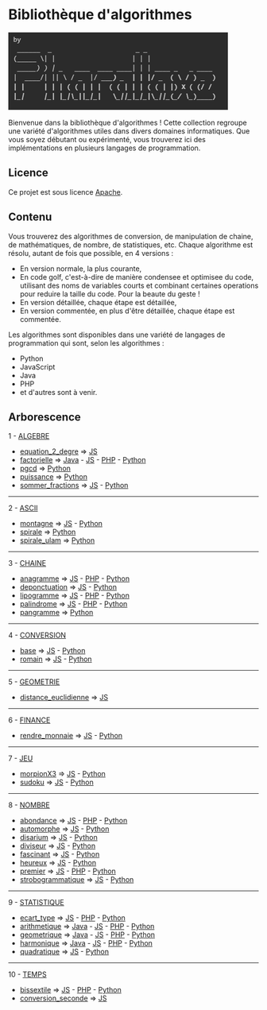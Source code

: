 # Bibliothèque d'algorithmes

![Illustration de l'auteur](./img/pharallaxe.png)


Bienvenue dans la bibliothèque d'algorithmes ! Cette collection regroupe une variété d'algorithmes utiles dans divers domaines informatiques. Que vous soyez débutant ou expérimenté, vous trouverez ici des implémentations en plusieurs langages de programmation.

## Licence
Ce projet est sous licence [Apache](./LICENSE).


## Contenu

Vous trouverez des algorithmes de conversion, de manipulation de chaine, de mathématiques, de nombre, de statistiques, etc.
Chaque algorithme est résolu, autant de fois que possible, en 4 versions :
* En version normale, la plus courante,
* En code golf, c'est-à-dire de manière condensee et optimisee du code, utilisant des noms de variables courts et combinant certaines operations pour reduire la taille du code. Pour la beaute du geste !
* En version détaillée, chaque étape est détaillée,
* En version commentée, en plus d'être détaillée, chaque étape est commentée.

Les algorithmes sont disponibles dans une variété de langages de programmation qui sont, selon les algorithmes :

- Python
- JavaScript
- Java
- PHP
- et d'autres sont à venir.

## Arborescence

1 - [ALGEBRE](algebre)
  * [equation_2_degre](algebre/equation_2_degre) => [JS](algebre/equation_2_degre/equation_2_degre.js)
  * [factorielle](algebre/factorielle) => [Java](algebre/factorielle/Factorielle.java) - [JS](algebre/factorielle/factorielle.js) - [PHP](algebre/factorielle/factorielle.php) - [Python](algebre/factorielle/factorielle.py)
  * [pgcd](algebre/pgcd) => [Python](algebre/pgcd/pgcd.py)
  * [puissance](algebre/puissance) => [Python](algebre/puissance/puissance.py)
  * [sommer_fractions](algebre/sommer_fractions) => [JS](algebre/sommer_fractions/sommer_fractions.js) - [Python](algebre/sommer_fractions/sommer_fractions.py)

---

2 - [ASCII](ascii)
* [montagne](ascii/montagne) => [JS](ascii/montagne/montagne.js) - [Python](ascii/montagne/montagne.py)
* [spirale](ascii/spirale) => [Python](ascii/spirale/spirale.py)
* [spirale_ulam](ascii/spirale_ulam) => [Python](ascii/spirale_ulam/spirale_ulam.py)

---

3 - [CHAINE](chaines)
* [anagramme](chaines/anagramme) => [JS](chaines/anagramme/anagramme.js) - [PHP](chaines/anagramme/anagramme.php) - [Python](chaines/anagramme/anagramme.py)
* [deponctuation](chaines/deponctuation) => [JS](chaines/deponctuation/deponctuation.js) - [Python](chaines/deponctuation/deponctuation.py)
* [lipogramme](chaines/lipogramme) => [JS](chaines/lipogramme/lipogramme.js) - [PHP](chaines/lipogramme/lipogramme.php) - [Python](chaines/lipogramme/lipogramme.py)
* [palindrome](chaines/palindrome) => [JS](chaines/palindrome/palindrome.js) - [PHP](chaines/palindrome/palindrome.php) - [Python](chaines/palindrome/palindrome.py)
* [pangramme](chaines/pangramme) => [Python](chaines/pangramme/pangramme.py)

---

4 - [CONVERSION](conversion)
* [base](conversion/base) => [JS](conversion/base/base.js) - [Python](conversion/base/base.py)
* [romain](conversion/romain) => [JS](conversion/romain/romain.js) - [Python](conversion/romain/romain.py)

---

5 - [GEOMETRIE](geometrie)
* [distance_euclidienne](geometrie/distance_euclidienne) => [JS](geometrie/distance_euclidienne/distance_euclidienne.js)

---

6 - [FINANCE](finance) 
* [rendre_monnaie](finance/rendre_monnaie) => [JS](finance/rendre_monnaie/rendre_monnaie.js) - [Python](finance/rendre_monnaie/rendre_monnaie.py)

---

7 - [JEU](jeu)
* [morpionX3](jeu/morpionX3) => [JS](jeu/morpionX3/morpionX3.js) - [Python](jeu/morpionX3/morpionX3.py)
* [sudoku](jeu/sudoku) => [JS](jeu/sudoku/sudoku.js) - [Python](jeu/sudoku/sudoku.py)

---

8 - [NOMBRE](nombre)
* [abondance](nombre/abondance) => [JS](nombre/abondance/abondance.js) - [PHP](nombre/abondance/abondance.php) - [Python](nombre/abondance/abondance.py)
* [automorphe](nombre/automorphe) => [JS](nombre/automorphe/automorphe.js) - [Python](nombre/automorphe/automorphe.py)
* [disarium](nombre/disarium) => [JS](nombre/disarium/disarium.js) - [Python](nombre/disarium/disarium.py)
* [diviseur](nombre/diviseur) => [JS](nombre/diviseur/diviseur.js) - [Python](nombre/diviseur/diviseur.py)
* [fascinant](nombre/fascinant) => [JS](nombre/fascinant/fascinant.js) - [Python](nombre/fascinant/fascinant.py)
* [heureux](nombre/heureux) => [JS](nombre/heureux/heureux.js) - [Python](nombre/heureux/heureux.py)
* [premier](nombre/premier) => [JS](nombre/premier/premier.js) - [PHP](nombre/premier/premier.php) - [Python](nombre/premier/premier.py)
* [strobogrammatique](nombre/strobogrammatique) => [JS](nombre/strobogrammatique/strobogrammatique.js) - [Python](nombre/strobogrammatique/strobogrammatique.py)

---

9 - [STATISTIQUE](statistique)
* [ecart_type](statistique/ecart_type) => [JS](statistique/ecart_type/ecart_type.js) - [PHP](statistique/ecart_type/ecart_type.php) - [Python](statistique/ecart_type/ecart_type.py)
* [arithmetique](statistique/arithmetique) => [Java](statistique/arithmetique/Arithmetique.java) - [JS](statistique/arithmetique/arithmetique.js) - [PHP](statistique/arithmetique/arithmetique.php) - [Python](statistique/arithmetique/arithmetique.py)
* [geometrique](statistique/geometrique) => [Java](statistique/geometrique/Geometrique.java) - [JS](statistique/geometrique/geometrique.js) - [PHP](statistique/geometrique/geometrique.php) - [Python](statistique/geometrique/geometrique.py)
* [harmonique](statistique/harmonique) => [Java](statistique/harmonique/Harmonique.java) - [JS](statistique/harmonique/harmonique.js) - [PHP](statistique/harmonique/harmonique.php) - [Python](statistique/harmonique/harmonique.py)
* [quadratique](statistique/quadratique) => [JS](statistique/quadratique/quadratique.js) - [Python](statistique/quadratique/quadratique.py)

---

10 - [TEMPS](temps)
* [bissextile](temps/bissextile) => [JS](temps/bissextile/bissextile.js) - [PHP](temps/bissextile/bissextile.php) - [Python](temps/bissextile/bissextile.py)
* [conversion_seconde](temps/conversion_seconde) => [JS](temps/conversion_seconde/conversion_seconde.js)
